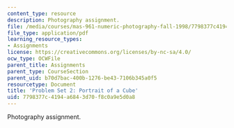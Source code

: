 ```yaml
---
content_type: resource
description: Photography assignment.
file: /media/courses/mas-961-numeric-photography-fall-1998/7798377c4194a6843d70f8c0a9e5d0a8_ps2.pdf
file_type: application/pdf
learning_resource_types:
- Assignments
license: https://creativecommons.org/licenses/by-nc-sa/4.0/
ocw_type: OCWFile
parent_title: Assignments
parent_type: CourseSection
parent_uid: b70d7bac-400b-1276-be43-7106b345a0f5
resourcetype: Document
title: 'Problem Set 2: Portrait of a Cube'
uid: 7798377c-4194-a684-3d70-f8c0a9e5d0a8
---
```

Photography assignment.